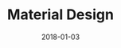 ---
date: 2018-01-03
title: Material Design
company: Google
link: https://material.io/
image: ./images/material.jpg
description: Material Design is a unified system that combines theory, resources, and tools for crafting digital experiences.

---